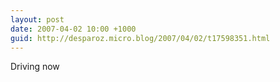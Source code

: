 ```yaml
---
layout: post
date: 2007-04-02 10:00 +1000
guid: http://desparoz.micro.blog/2007/04/02/t17598351.html
---
```

Driving now

